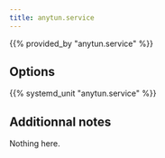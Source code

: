 ```yaml
---
title: anytun.service
---
```


{{% provided_by "anytun.service" %}}

## Options

{{% systemd_unit "anytun.service" %}}

## Additionnal notes

Nothing here.